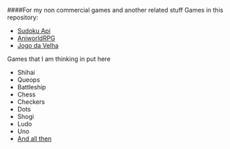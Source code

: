 

####For my non commercial games and another related stuff
Games in this repository:

* [Sudoku Api](https://github.com/AnisanWesley/anisan-games/tree/master/Sudoku)
* [AniworldRPG](https://github.com/AnisanWesley/anisan-games/tree/master/AniworldRPG)
* [Jogo da Velha](https://github.com/AnisanWesley/anisan-games/tree/master/TicTacToe)

Games that I am thinking in put here

* Shihai
* Queops
* Battleship
* Chess
* Checkers
* Dots
* Shogi 
* Ludo
* Uno
* [And all then](http://pt.wikipedia.org/wiki/Anexo:Lista_de_jogos_de_tabuleiro)
